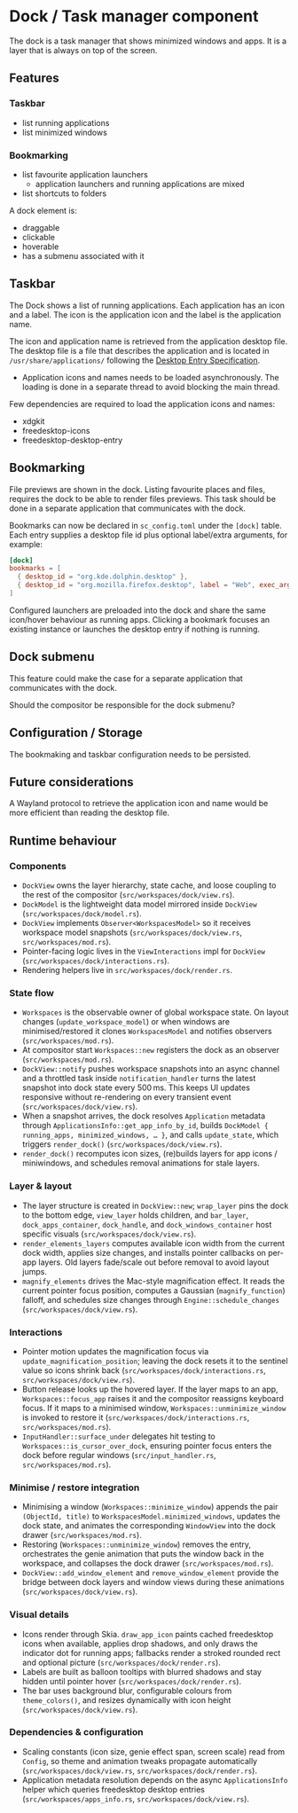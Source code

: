 # Dock / Task manager component

The dock is a task manager that shows minimized windows and apps. It is a layer that is always on top of the screen.

## Features

### Taskbar
- list running applications
- list minimized windows
### Bookmarking
- list favourite application launchers
  - application launchers and running applications are mixed
- list shortcuts to folders

A dock element is:
- draggable
- clickable
- hoverable
- has a submenu associated with it


## Taskbar
The Dock shows a list of running applications. Each application has an icon and a label. The icon is the application icon and the label is the application name.

The icon and application name is retrieved from the application desktop file. The desktop file is a file that describes the application and is located in `/usr/share/applications/` following the [Desktop Entry Specification](https://specifications.freedesktop.org/desktop-entry-spec/desktop-entry-spec-latest.html).

- Application icons and names needs to be loaded asynchronously. The loading is done in a separate thread to avoid blocking the main thread.

Few dependencies are required to load the application icons and names:
- xdgkit
- freedesktop-icons
- freedesktop-desktop-entry

## Bookmarking
File previews are shown in the dock.
Listing favourite places and files, requires the dock to be able to render files previews.
This task should be done in a separate application that communicates with the dock.

Bookmarks can now be declared in `sc_config.toml` under the `[dock]` table. Each entry supplies a desktop file id plus optional label/extra arguments, for example:

```toml
[dock]
bookmarks = [
  { desktop_id = "org.kde.dolphin.desktop" },
  { desktop_id = "org.mozilla.firefox.desktop", label = "Web", exec_args = ["--private-window"] }
]
```
Configured launchers are preloaded into the dock and share the same icon/hover behaviour as running apps. Clicking a bookmark focuses an existing instance or launches the desktop entry if nothing is running.

## Dock submenu
This feature could make the case for a separate application that communicates with the dock.

Should the compositor be responsible for the dock submenu?

## Configuration / Storage
The bookmaking and taskbar configuration needs to be persisted.

## Future considerations
A Wayland protocol to retrieve the application icon and name would be more efficient than reading the desktop file.

## Runtime behaviour

### Components
- `DockView` owns the layer hierarchy, state cache, and loose coupling to the rest of the compositor (`src/workspaces/dock/view.rs`).
- `DockModel` is the lightweight data model mirrored inside `DockView` (`src/workspaces/dock/model.rs`).
- `DockView` implements `Observer<WorkspacesModel>` so it receives workspace model snapshots (`src/workspaces/dock/view.rs`, `src/workspaces/mod.rs`).
- Pointer-facing logic lives in the `ViewInteractions` impl for `DockView` (`src/workspaces/dock/interactions.rs`).
- Rendering helpers live in `src/workspaces/dock/render.rs`.

### State flow
- `Workspaces` is the observable owner of global workspace state. On layout changes (`update_workspace_model`) or when windows are minimised/restored it clones `WorkspacesModel` and notifies observers (`src/workspaces/mod.rs`).
- At compositor start `Workspaces::new` registers the dock as an observer (`src/workspaces/mod.rs`).
- `DockView::notify` pushes workspace snapshots into an async channel and a throttled task inside `notification_handler` turns the latest snapshot into dock state every 500 ms. This keeps UI updates responsive without re-rendering on every transient event (`src/workspaces/dock/view.rs`).
- When a snapshot arrives, the dock resolves `Application` metadata through `ApplicationsInfo::get_app_info_by_id`, builds `DockModel { running_apps, minimized_windows, … }`, and calls `update_state`, which triggers `render_dock()` (`src/workspaces/dock/view.rs`).
- `render_dock()` recomputes icon sizes, (re)builds layers for app icons / miniwindows, and schedules removal animations for stale layers.

### Layer & layout
- The layer structure is created in `DockView::new`; `wrap_layer` pins the dock to the bottom edge, `view_layer` holds children, and `bar_layer`, `dock_apps_container`, `dock_handle`, and `dock_windows_container` host specific visuals (`src/workspaces/dock/view.rs`).
- `render_elements_layers` computes available icon width from the current dock width, applies size changes, and installs pointer callbacks on per-app layers. Old layers fade/scale out before removal to avoid layout jumps.
- `magnify_elements` drives the Mac-style magnification effect. It reads the current pointer focus position, computes a Gaussian (`magnify_function`) falloff, and schedules size changes through `Engine::schedule_changes` (`src/workspaces/dock/view.rs`).

### Interactions
- Pointer motion updates the magnification focus via `update_magnification_position`; leaving the dock resets it to the sentinel value so icons shrink back (`src/workspaces/dock/interactions.rs`, `src/workspaces/dock/view.rs`).
- Button release looks up the hovered layer. If the layer maps to an app, `Workspaces::focus_app` raises it and the compositor reassigns keyboard focus. If it maps to a minimised window, `Workspaces::unminimize_window` is invoked to restore it (`src/workspaces/dock/interactions.rs`, `src/workspaces/mod.rs`).
- `InputHandler::surface_under` delegates hit testing to `Workspaces::is_cursor_over_dock`, ensuring pointer focus enters the dock before regular windows (`src/input_handler.rs`, `src/workspaces/mod.rs`).

### Minimise / restore integration
- Minimising a window (`Workspaces::minimize_window`) appends the pair `(ObjectId, title)` to `WorkspacesModel.minimized_windows`, updates the dock state, and animates the corresponding `WindowView` into the dock drawer (`src/workspaces/mod.rs`).
- Restoring (`Workspaces::unminimize_window`) removes the entry, orchestrates the genie animation that puts the window back in the workspace, and collapses the dock drawer (`src/workspaces/mod.rs`).
- `DockView::add_window_element` and `remove_window_element` provide the bridge between dock layers and window views during these animations (`src/workspaces/dock/view.rs`).

### Visual details
- Icons render through Skia. `draw_app_icon` paints cached freedesktop icons when available, applies drop shadows, and only draws the indicator dot for running apps; fallbacks render a stroked rounded rect and optional picture (`src/workspaces/dock/render.rs`).
- Labels are built as balloon tooltips with blurred shadows and stay hidden until pointer hover (`src/workspaces/dock/render.rs`).
- The bar uses background blur, configurable colours from `theme_colors()`, and resizes dynamically with icon height (`src/workspaces/dock/view.rs`).

### Dependencies & configuration
- Scaling constants (icon size, genie effect span, screen scale) read from `Config`, so theme and animation tweaks propagate automatically (`src/workspaces/dock/view.rs`, `src/workspaces/dock/render.rs`).
- Application metadata resolution depends on the async `ApplicationsInfo` helper which queries freedesktop desktop entries (`src/workspaces/apps_info.rs`, `src/workspaces/dock/view.rs`).
